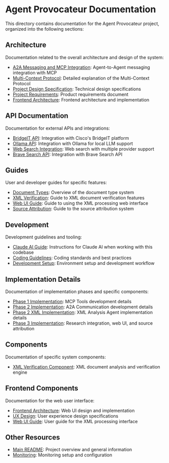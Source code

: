 # Agent Provocateur Documentation

This directory contains documentation for the Agent Provocateur project, organized into the following sections:

## Architecture

Documentation related to the overall architecture and design of the system:

- [A2A Messaging and MCP Integration](architecture/A2A_MCP.md): Agent-to-Agent messaging integration with MCP
- [Multi-Context Protocol](architecture/MULTICONTEXTPROTOCOL.md): Detailed explanation of the Multi-Context Protocol
- [Project Design Specification](architecture/project_design_spec.md): Technical design specifications
- [Project Requirements](architecture/project_prd.md): Product requirements document
- [Frontend Architecture](architecture/frontend_architecture.md): Frontend architecture and implementation

## API Documentation

Documentation for external APIs and integrations:

- [BridgeIT API](api/BRIDGEIT_API.md): Integration with Cisco's BridgeIT platform
- [Ollama API](api/OLLAMA_API.md): Integration with Ollama for local LLM support
- [Web Search Integration](api/web_search_integration.md): Web search with multiple provider support
- [Brave Search API](api/brave_web_search.md): Integration with Brave Search API

## Guides

User and developer guides for specific features:

- [Document Types](guides/document_types.md): Overview of the document type system
- [XML Verification](guides/xml_verification.md): Guide to XML document verification features
- [Web UI Guide](guides/ui_guide.md): Guide to using the XML processing web interface
- [Source Attribution](guides/source_attribution.md): Guide to the source attribution system

## Development

Development guidelines and tooling:

- [Claude AI Guide](development/CLAUDE.md): Instructions for Claude AI when working with this codebase
- [Coding Guidelines](development/coding_guidelines.md): Coding standards and best practices
- [Development Setup](development/DEVELOPMENT.md): Environment setup and development workflow

## Implementation Details

Documentation of implementation phases and specific components:

- [Phase 1 Implementation](implementation/phase1_implementation.md): MCP Tools development details
- [Phase 2 Implementation](implementation/phase2_implementation.md): A2A Communication development details
- [Phase 2 XML Implementation](implementation/PHASE2_XML_IMPLEMENTATION.md): XML Analysis Agent implementation details
- [Phase 3 Implementation](implementation/phase3_implementation.md): Research integration, web UI, and source attribution

## Components

Documentation of specific system components:

- [XML Verification Component](components/xml_verification.md): XML document analysis and verification engine

## Frontend Components

Documentation for the web user interface:

- [Frontend Architecture](architecture/frontend_architecture.md): Web UI design and implementation
- [UX Design](uxd/ux_design.md): User experience design specifications
- [Web UI Guide](guides/ui_guide.md): User guide for the XML processing interface

## Other Resources

- [Main README](../README.md): Project overview and general information
- [Monitoring](../monitoring/README.md): Monitoring setup and configuration